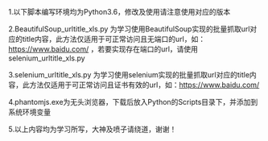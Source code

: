 1.以下脚本编写环境均为Python3.6，修改及使用请注意使用对应的版本

2.BeautifulSoup_urltitle_xls.py
为学习使用BeautifulSoup实现的批量抓取url对应的title内容，此方法仅适用于可正常访问且无端口的url，如：https://www.baidu.com/
，若要实现存在端口的url，请使用selenium_urltitle_xls.py

3.selenium_urltitle_xls.py
为学习使用selenium实现的批量抓取url对应的title内容，此方法仅适用于可正常访问且证书有效的url，如：https://www.baidu.com/

4.phantomjs.exe为无头浏览器，下载后放入Python的Scripts目录下，并添加到系统环境变量

5.以上内容均为学习所写，大神及喷子请绕道，谢谢！

